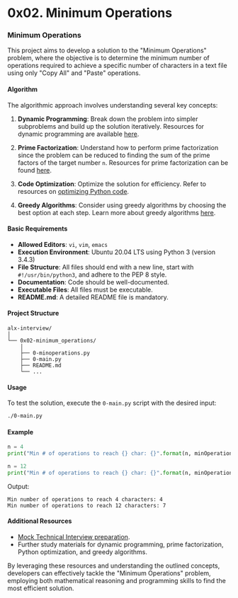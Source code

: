 # 0x02. Minimum Operations
### Minimum Operations

This project aims to develop a solution to the "Minimum Operations" problem, where the objective is to determine the minimum number of operations required to achieve a specific number of characters in a text file using only "Copy All" and "Paste" operations.

#### Algorithm

The algorithmic approach involves understanding several key concepts:

1. **Dynamic Programming**: Break down the problem into simpler subproblems and build up the solution iteratively. Resources for dynamic programming are available [here](https://www.geeksforgeeks.org/dynamic-programming/).

2. **Prime Factorization**: Understand how to perform prime factorization since the problem can be reduced to finding the sum of the prime factors of the target number `n`. Resources for prime factorization can be found [here](https://www.khanacademy.org/computing/computer-science/cryptography/comp-number-theory/v/prime-factorization).

3. **Code Optimization**: Optimize the solution for efficiency. Refer to resources on [optimizing Python code](https://wiki.python.org/moin/PythonSpeed/PerformanceTips).

4. **Greedy Algorithms**: Consider using greedy algorithms by choosing the best option at each step. Learn more about greedy algorithms [here](https://www.geeksforgeeks.org/greedy-algorithms/).

#### Basic Requirements

- **Allowed Editors**: `vi`, `vim`, `emacs`
- **Execution Environment**: Ubuntu 20.04 LTS using Python 3 (version 3.4.3)
- **File Structure**: All files should end with a new line, start with `#!/usr/bin/python3`, and adhere to the PEP 8 style.
- **Documentation**: Code should be well-documented.
- **Executable Files**: All files must be executable.
- **README.md**: A detailed README file is mandatory.

#### Project Structure

```
alx-interview/
│
└── 0x02-minimum_operations/
    │
    ├── 0-minoperations.py
    ├── 0-main.py
    ├── README.md
    └── ...
```

#### Usage

To test the solution, execute the `0-main.py` script with the desired input:

```bash
./0-main.py
```

#### Example

```python
n = 4
print("Min # of operations to reach {} char: {}".format(n, minOperations(n)))

n = 12
print("Min # of operations to reach {} char: {}".format(n, minOperations(n)))
```

Output:
```
Min number of operations to reach 4 characters: 4
Min number of operations to reach 12 characters: 7
```

#### Additional Resources

- [Mock Technical Interview preparation](https://www.youtube.com/watch?feature=shared&v=h4i4kjwncoU).
- Further study materials for dynamic programming, prime factorization, Python optimization, and greedy algorithms.

By leveraging these resources and understanding the outlined concepts, developers can effectively tackle the "Minimum Operations" problem, employing both mathematical reasoning and programming skills to find the most efficient solution.
